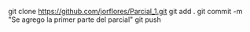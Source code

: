 git clone https://github.com/jorflores/Parcial_1.git
git add .
git commit -m "Se agrego la primer parte del parcial"
git push 
